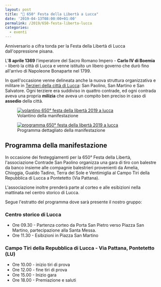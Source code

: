 ```yaml
---
layout: post
title: "📅 650° Festa della Libertà a Lucca"
date: '2019-04-13T08:00:00+01:00'
permalink: /2019/650-festa-liberta-lucca
categories:
  - eventi
---
```


Anniversario a cifra tonda per la Festa della Libertà di Lucca dall'oppressione pisana.

L’**8 aprile 1369** l’imperatore del Sacro Romano Impero - **Carlo IV di
Boemia** - liberò la città di Lucca e venne istituito un libero governo che durò
fino all'arrivo di Napoleone Bonaparte nel 1799.

<!-- more -->

In quell'occasione venne delineata anche la nuova struttura organizzativa e
militare in [Terzieri della città di Lucca](/terzieri-lucca): San Paolino, San
Martino e San Salvatore. Ogni terziere era suddiviso in quattro contrade, ed
ogni contrada aveva una propria **milizia** che aveva un compito ben preciso in caso
di **assedio** della città.

<figure class="align-center">
  <a href="{{ '/assets/images/2019/festa-liberta/volantino-festa-liberta-2019-fronte.jpg' | absolute_url }}">
    <img src="{{ '/assets/images/2019/festa-liberta/volantino-festa-liberta-2019-fronte.jpg' | absolute_url }}" alt="volantino 650° festa della libertà 2019 a lucca">
  </a>
  <figcaption>Volantino della manifestazione</figcaption>
</figure>

<figure class="align-center">
  <a href="{{ '/assets/images/2019/festa-liberta/volantino-festa-liberta-2019-retro.jpg' | absolute_url }}">
    <img src="{{ '/assets/images/2019/festa-liberta/volantino-festa-liberta-2019-retro.jpg' | absolute_url }}" alt="programma 650° festa della libertà 2019 a lucca">
  </a>
  <figcaption>Programma dettagliato della manifestazione</figcaption>
</figure>

## Programma della manifestazione

In occasione dei festeggiamenti per la 650° Festa della Libertà, l'associazione
Contrade San Paolino organizza una gara di tiro con balestre da banco insieme
alle compagnie balestrieri provenienti da Amelia, Chioggia, Gualdo Tadino, Terra
del Sole e Ventimiglia al Campo Tiri della Repubblica di Lucca a Pontetetto (Via
Pattana).

L'associazione inoltre prenderà parte al corteo e alle esibizioni nella
mattinata nel centro storico di Lucca.

Segue l'estratto del programma dove sarà presente il nostro gruppo:

### Centro storico di Lucca

* Ore 09.30 - Partenza corteo da Porta San Pietro verso Piazza San Martino,
  partecipazione alla Santa Messa.
* Ore 11.30 - Esibizioni in Piazza San Martino

### Campo Tiri della Repubblica di Lucca - Via Pattana, Pontetetto (LU)

* Ore 10.00 - inizio tiri di prova
* Ore 12.00 - fine tiri di prova
* Ore 15.00 - Inizio gara
* Ore 18.00 - Premiazione e saluti
